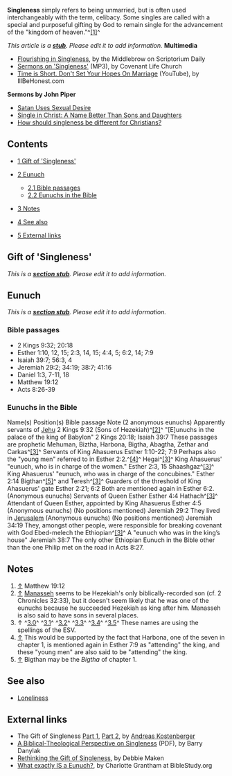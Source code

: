 **Singleness** simply refers to being unmarried, but is often used
interchangeably with the term, celibacy. Some singles are called
with a special and purposeful gifting by God to remain single for
the advancement of the "kingdom of heaven."^[[1]](#note-0)^

*This article is a **[stub](http://www.theopedia.com/Category:Theopedia_stubs "Category:Theopedia stubs")**. Please edit it to add information.*
**Multimedia**

-   [Flourishing in Singleness](http://www.scriptoriumdaily.com/2009/05/03/flourishing-in-singleness/),
    by the Middlebrow on Scriptorium Daily
-   [Sermons on 'Singleness'](http://www.covlife.org/resources/topic/singleness)
    (MP3), by Covenant Life Church
-   [Time is Short. Don't Set Your Hopes On Marriage](http://www.illbehonest.com/blog/?p=701)
    (YouTube), by IllBeHonest.com

**Sermons by John Piper**

-   [Satan Uses Sexual Desire](http://www.desiringgod.org/ResourceLibrary/Sermons/ByDate/1984/467_Satan_Uses_Sexual_Desire/)
-   [Single in Christ: A Name Better Than Sons and Daughters](http://www.desiringgod.org/ResourceLibrary/Sermons/ByTopic/205/2162_Single_in_Christ_A_Name_Better_Than_Sons_and_Daughters/)
-   [How should singleness be different for Christians?](http://www.desiringgod.org/ResourceLibrary/AskPastorJohn/ByTopic/205/3165_How_should_singleness_be_different_for_Christians/)

## Contents

-   [1 Gift of 'Singleness'](#Gift_of_.27Singleness.27)
-   [2 Eunuch](#Eunuch)
    -   [2.1 Bible passages](#Bible_passages)
    -   [2.2 Eunuchs in the Bible](#Eunuchs_in_the_Bible)

-   [3 Notes](#Notes)
-   [4 See also](#See_also)
-   [5 External links](#External_links)

## Gift of 'Singleness'

*This is a **[section stub](http://www.theopedia.com/Category:Theopedia_sectionstubs "Category:Theopedia sectionstubs")**. Please edit it to add information.*
## Eunuch

*This is a **[section stub](http://www.theopedia.com/Category:Theopedia_sectionstubs "Category:Theopedia sectionstubs")**. Please edit it to add information.*
### Bible passages

-   2 Kings 9:32; 20:18
-   Esther 1:10, 12, 15; 2:3, 14, 15; 4:4, 5; 6:2, 14; 7:9
-   Isaiah 39:7; 56:3, 4
-   Jeremiah 29:2; 34:19; 38:7; 41:16
-   Daniel 1:3, 7-11, 18
-   Matthew 19:12
-   Acts 8:26-39

### Eunuchs in the Bible

Name(s)
Position(s)
Bible passage
Note
(2 anonymous eunuchs)
Apparently servants of
[Jehu](index.php?title=Jehu&action=edit&redlink=1 "Jehu (page does not exist)")
2 Kings 9:32
(Sons of Hezekiah)^[[2]](#note-1)^
"[E]unuchs in the palace of the king of Babylon"
2 Kings 20:18; Isaiah 39:7
These passages are prophetic
Mehuman, Biztha, Harbona, Bigtha, Abagtha, Zethar and
Carkas^[[3]](#note-ESVSpelling)^
Servants of King Ahasuerus
Esther 1:10-22; 7:9
Perhaps also the "young men" referred to in Esther
2:2.^[[4]](#note-2)^
Hegai^[[3]](#note-ESVSpelling)^
King Ahasuerus' "eunuch, who is in charge of the women."
Esther 2:3, 15
Shaashgaz^[[3]](#note-ESVSpelling)^
King Ahasuerus' "eunuch, who was in charge of the concubines."
Esther 2:14
Bigthan^[[5]](#note-3)^ and Teresh^[[3]](#note-ESVSpelling)^
Guarders of the threshold of King Ahasuerus' gate
Esther 2:21; 6:2
Both are mentioned again in Esther 6:2.
(Anonymous eunuchs)
Servants of Queen Esther
Esther 4:4
Hathach^[[3]](#note-ESVSpelling)^
Attendant of Queen Esther, appointed by King Ahasuerus
Esther 4:5
(Anonymous eunuchs)
(No positions mentioned)
Jeremiah 29:2
They lived in [Jerusalem](Jerusalem "Jerusalem")
(Anonymous eunuchs)
(No positions mentioned)
Jeremiah 34:19
They, amongst other people, were responsible for breaking covenant
with God
Ebed-melech the Ethiopian^[[3]](#note-ESVSpelling)^
A "eunuch who was in the king’s house"
Jeremiah 38:7
The only other Ethiopian Eunuch in the Bible other than the one
Philip met on the road in Acts 8:27.
## Notes

1.  [↑](#ref-0) Matthew 19:12
2.  [↑](#ref-1)
    [Manasseh](index.php?title=Manasseh&action=edit&redlink=1 "Manasseh (page does not exist)")
    seems to be Hezekiah's only biblically-recorded son (cf. 2
    Chronicles 32:33), but it doesn't seem likely that he was one of
    the eunuchs because he succeeded Hezekiah as king after him.
    Manasseh is also said to have sons in several places.
3.  ↑ ^[3.0](#ref-ESVSpelling_0)^ ^[3.1](#ref-ESVSpelling_1)^
    ^[3.2](#ref-ESVSpelling_2)^ ^[3.3](#ref-ESVSpelling_3)^
    ^[3.4](#ref-ESVSpelling_4)^ ^[3.5](#ref-ESVSpelling_5)^ These names
    are using the spellings of the ESV.
4.  [↑](#ref-2) This would be supported by the fact that Harbona,
    one of the seven in chapter 1, is mentioned again in Esther 7:9 as
    "attending" the king, and these "young men" are also said to be
    "attending" the king.
5.  [↑](#ref-3) Bigthan may be the *Bigtha* of chapter 1.

## See also

-   [Loneliness](index.php?title=Loneliness&action=edit&redlink=1 "Loneliness (page does not exist)")

## External links

-   The Gift of Singleness
    [Part 1](http://www.biblicalfoundations.org/?p=62),
    [Part 2](http://www.biblicalfoundations.org/?p=65), by
    [Andreas Kostenberger](Andreas_Kostenberger "Andreas Kostenberger")
-   [A Biblical-Theological Perspective on Singleness](http://www.hantla.com/blog/images/biblical_singleness.pdf)
    (PDF), by Barry Danylak
-   [Rethinking the Gift of Singleness](http://www.boundless.org/2005/articles/a0001199.cfm),
    by Debbie Maken
-   [What exactly IS a Eunuch?](http://www.biblestudy.org/question/what-is-a-eunuch.html),
    by Charlotte Grantham at BibleStudy.org



